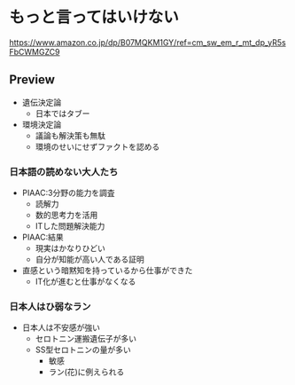 # もっと言ってはいけない

<https://www.amazon.co.jp/dp/B07MQKM1GY/ref=cm_sw_em_r_mt_dp_yR5sFbCWMGZC9>

## Preview

- 遺伝決定論
  - 日本ではタブー
- 環境決定論
  - 議論も解決策も無駄
  - 環境のせいにせずファクトを認める

### 日本語の読めない大人たち

- PIAAC:3分野の能力を調査
  - 読解力
  - 数的思考力を活用
  - ITした問題解決能力
- PIAAC:結果
  - 現実はかなりひどい
  - 自分が知能が高い人である証明
- 直感という暗黙知を持っているから仕事ができた
  - IT化が進むと仕事がなくなる

### 日本人はひ弱なラン

- 日本人は不安感が強い
  - セロトニン運搬遺伝子が多い
  - SS型セロトニンの量が多い
    - 敏感
    - ラン(花)に例えられる
